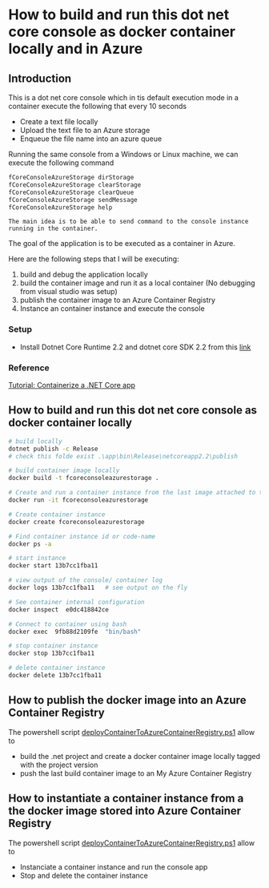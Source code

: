 ﻿# How to build and run this dot net core console as docker container locally and in Azure

## Introduction
This is a dot net core console which in tis default execution mode in a container execute the following
that every 10 seconds
- Create a text file locally
- Upload the text file to an Azure storage
- Enqueue the file name into an azure queue

Running the same console from a Windows or Linux machine, we can execute the following command

```bash
fCoreConsoleAzureStorage dirStorage
fCoreConsoleAzureStorage clearStorage
fCoreConsoleAzureStorage clearQueue
fCoreConsoleAzureStorage sendMessage
fCoreConsoleAzureStorage help
```

`The main idea is to be able to send command to the console instance running in the container.`


The goal of the application is to be executed as a container in Azure.

Here are the following steps that I will be executing:

1. build and debug the application locally
1. build the container image and run it as a local container (No debugging from visual studio was setup)
1. publish the container image to an Azure Container Registry
1. Instance an container instance and execute the console

### Setup

- Install Dotnet Core Runtime 2.2 and dotnet core SDK 2.2 from this [link](https://dotnet.microsoft.com/download)

### Reference

[Tutorial: Containerize a .NET Core app](https://docs.microsoft.com/en-us/dotnet/core/docker/build-container)

## How to build and run this dot net core console as docker container locally 

```bash
# build locally
dotnet publish -c Release
# check this folde exist .\app\bin\Release\netcoreapp2.2\publish

# build container image locally
docker build -t fcoreconsoleazurestorage .

# Create and run a container instance from the last image attached to the current console
docker run -it fcoreconsoleazurestorage

# Create container instance
docker create fcoreconsoleazurestorage

# Find container instance id or code-name
docker ps -a

# start instance
docker start 13b7cc1fba11   

# view output of the console/ container log
docker logs 13b7cc1fba11   # see output on the fly

# See container internal configuration
docker inspect  e0dc418842ce

# Connect to container using bash
docker exec  9fb88d2109fe  "bin/bash"

# stop container instance
docker stop 13b7cc1fba11   

# delete container instance
docker delete 13b7cc1fba11   
```

## How to publish the docker image into an Azure Container Registry
The powershell script [deployContainerToAzureContainerRegistry.ps1](./deployContainerToAzureContainerRegistry.ps1) allow
to 
- build the .net project and create a docker container image locally tagged with the project version
- push the last build container image to an My Azure Container Registry

## How to instantiate a container instance from a the docker image stored into Azure Container Registry
The powershell script [deployContainerToAzureContainerRegistry.ps1](./deployContainerToAzureContainerRegistry.ps1) allow
to 
- Instanciate a container instance and run the console app
- Stop and delete the container instance
